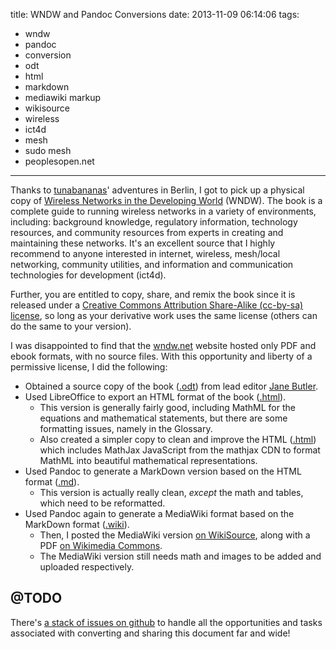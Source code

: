 title: WNDW and Pandoc Conversions
date: 2013-11-09 06:14:06
tags:
- wndw
- pandoc
- conversion
- odt
- html
- markdown
- mediawiki markup
- wikisource
- wireless
- ict4d
- mesh
- sudo mesh
- peoplesopen.net
---

Thanks to [tunabananas](http://twitter.com/tunabananas)' adventures in Berlin, I got to pick up a physical copy of [Wireless Networks in the Developing World](http://wndw.net/) (WNDW). The book is a complete guide to running wireless networks in a variety of environments, including: background knowledge, regulatory information, technology resources, and community resources from experts in creating and maintaining these networks. It's an excellent source that I highly recommend to anyone interested in internet, wireless, mesh/local networking, community utilities, and information and communication technologies for development (ict4d).

Further, you are entitled to copy, share, and remix the book since it is released under a [Creative Commons Attribution Share-Alike (cc-by-sa) license](http://creativecommons.org/licenses/by-sa/3.0/), so long as your derivative work uses the same license (others can do the same to your version). 

I was disappointed to find that the [wndw.net](http://wndw.net/) website hosted only PDF and ebook formats, with no source files. With this opportunity and liberty of a permissive license, I did the following:

* Obtained a source copy of the book \([.odt](https://github.com/wrought/wireless-networking-in-the-developing-world/src/)\) from lead editor [Jane Butler](http://networktheworld.org/).
* Used LibreOffice to export an HTML format of the book \([.html](https://github.com/wrought/wireless-networking-in-the-developing-world/src/)\).
    * This version is generally fairly good, including MathML for the equations and mathematical statements, but there are some formatting issues, namely in the Glossary.
    * Also created a simpler copy to clean and improve the HTML \([.html](https://github.com/wrought/wireless-networking-in-the-developing-world/wndw.html)\) which includes MathJax JavaScript from the mathjax CDN to format MathML into beautiful mathematical representations. 
* Used Pandoc to generate a MarkDown version based on the HTML format \([.md](https://github.com/wrought/wireless-networking-in-the-developing-world/wndw.md)\).
    * This version is actually really clean, *except* the math and tables, which need to be reformatted.
* Used Pandoc again to generate a MediaWiki format based on the MarkDown format \([.wiki](https://github.com/wrought/wireless-networking-in-the-developing-world/wndw.wiki)\).
    * Then, I posted the MediaWiki version [on WikiSource](https://en.wikisource.org/wiki/Wireless_Networking_in_the_Developing_World), along with a PDF [on Wikimedia Commons](https://commons.wikimedia.org/wiki/File:).
    * The MediaWiki version still needs math and images to be added and uploaded respectively.

## @TODO

There's [a stack of issues on github](https://github.com/wrought/wireless-networking-in-the-developing-world/issues) to handle all the opportunities and tasks associated with converting and sharing this document far and wide!

